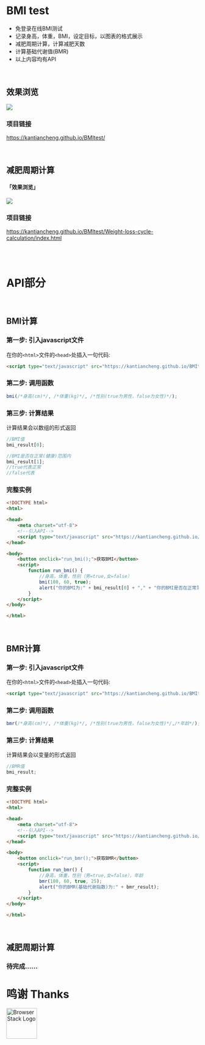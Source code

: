 
# BMI test

- 免登录在线BMI测试
- 记录身高，体重，BMI，设定目标，以图表的格式展示
- 减肥周期计算，计算减肥天数
- 计算基础代谢值(BMR)
- 以上内容均有API

<br>

## 效果浏览

![](https://kantiancheng.github.io/BMItest/assets/README-img/效果浏览-主页.png)

### 项目链接

https://kantiancheng.github.io/BMItest/

<br>

## 减肥周期计算


#### 「效果浏览」


![](https://kantiancheng.github.io/BMItest/assets/README-img/效果浏览-代谢.gif)

### 项目链接

https://kantiancheng.github.io/BMItest/Weight-loss-cycle-calculation/index.html

<br>

<br>

# API部分
<br>

## BMI计算

### 第一步: 引入javascript文件

在你的```<html>```文件的```<head>```处插入一句代码:<br>
```html
<script type="text/javascript" src="https://kantiancheng.github.io/BMItest/api/bmi.js"></script>
```

### 第二步: 调用函数
```js
bmi(/*身高(cm)*/, /*体重(kg)*/, /*性别(true为男性，false为女性)*/);
```

### 第三步: 计算结果

计算结果会以数组的形式返回

```js
//BMI值
bmi_result[0];

//BMI是否在正常(健康)范围内
bmi_result[1];
//true代表正常
//false代表

```

### 完整实例

```html
<!DOCTYPE html>
<html>

<head>
    <meta charset="utf-8">
    <!--引入API-->
    <script type="text/javascript" src="https://kantiancheng.github.io/BMItest/api/bmi.js"></script>
</head>

<body>
    <button onclick="run_bmi();">获取BMI</button>
    <script>
        function run_bmi() {
            //身高，体重，性别（男=true,女=false）
            bmi(180, 60, true);
            alert("你的BMI为:" + bmi_result[0] + "," + "你的BMI是否在正常范围内:" + bmi_result[1]);
        }
    </script>
</body>

</html>

```

<br>

## BMR计算

### 第一步: 引入javascript文件

在你的```<html>```文件的```<head>```处插入一句代码:<br>
```html
<script type="text/javascript" src="https://kantiancheng.github.io/BMItest/api/bmr.js"></script>
```

### 第二步: 调用函数
```js
bmr(/*身高(cm)*/, /*体重(kg)*/, /*性别(true为男性，false为女性)*/,/*年龄*/);
```

### 第三步: 计算结果

计算结果会以变量的形式返回

```js
//BMR值
bmi_result;
```

### 完整实例

```html
<!DOCTYPE html>
<html>

<head>
    <meta charset="utf-8">
    <!--引入API-->
    <script type="text/javascript" src="https://kantiancheng.github.io/BMItest/api/bmr.js"></script>
</head>

<body>
    <button onclick="run_bmr();">获取BMR</button>
    <script>
        function run_bmr() {
            //身高，体重，性别（男=true,女=false），年龄
            bmr(180, 60, true, 25);
            alert("你的BMR(基础代谢指数)为:" + bmr_result);
        }
    </script>
</body>

</html>

```

<br>

## 减肥周期计算

### 待完成……



# 鸣谢 Thanks
<a href="[https://www.browserstack.com/"><img height="80" src="https://wp-assets.highcharts.com/svg/highcharts-logo.svg" alt="BrowserStack Logo"></a>
